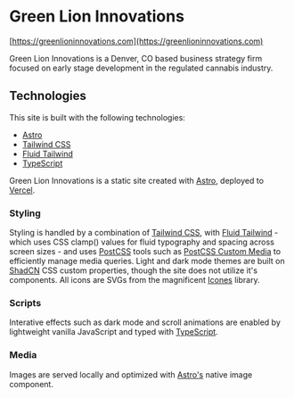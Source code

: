 # Green Lion Innovations

[https://greenlioninnovations.com](https://greenlioninnovations.com)

Green Lion Innovations is a Denver, CO based business strategy firm focused on early stage development in the regulated cannabis industry.

## Technologies

This site is built with the following technologies:

- [Astro](https://astro.build)
- [Tailwind CSS](https://tailwindcss.com)
- [Fluid Tailwind](https://fluid-tailwind.vercel.app)
- [TypeScript](https://www.typescriptlang.org)

Green Lion Innovations is a static site created with [Astro](https://astro.build), deployed to [Vercel](https://vercel.com).

### Styling

Styling is handled by a combination of [Tailwind CSS](https://tailwindcss.com), with [Fluid Tailwind](https://fluid-tailwind.vercel.app) - which uses CSS clamp() values for fluid typography and spacing across screen sizes - and uses [PostCSS](https://postcss.org) tools such as [PostCSS Custom Media](https://github.com/) to efficiently manage media queries. Light and dark mode themes are built on [ShadCN](https://github.com/shadcn/ui) CSS custom properties, though the site does not utilize it's components. All icons are SVGs from the magnificent [Icones](https://icones.js.org) library.

### Scripts

Interative effects such as dark mode and scroll animations are enabled by lightweight vanilla JavaScript and typed with [TypeScript](https://www.typescriptlang.org).

### Media

Images are served locally and optimized with [Astro's](https://astro.build) native image component.